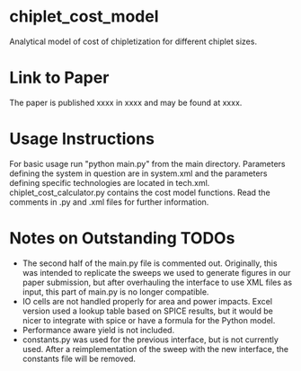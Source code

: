 # chiplet_cost_model
Analytical model of cost of chipletization for different chiplet sizes.

# Link to Paper
The paper is published xxxx in xxxx and may be found at xxxx.

# Usage Instructions
For basic usage run "python main.py" from the main directory. Parameters defining the system in question are in system.xml and the parameters defining specific technologies are located in tech.xml. chiplet_cost_calculator.py contains the cost model functions. Read the comments in .py and .xml files for further information.

# Notes on Outstanding TODOs
 - The second half of the main.py file is commented out. Originally, this was intended to replicate the sweeps we used to generate figures in our paper submission, but after overhauling the interface to use XML files as input, this part of main.py is no longer compatible.
 - IO cells are not handled properly for area and power impacts. Excel version used a lookup table based on SPICE results, but it would be nicer to integrate with spice or have a formula for the Python model.
 - Performance aware yield is not included.
 - constants.py was used for the previous interface, but is not currently used. After a reimplementation of the sweep with the new interface, the constants file will be removed.
